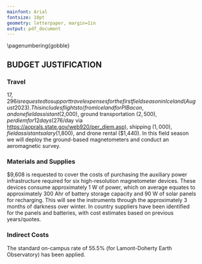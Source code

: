 ```yaml
---
mainfont: Arial
fontsize: 10pt
geometry: letterpaper, margin=1in
output: pdf_document
---
```

\pagenumbering{gobble}

## BUDGET JUSTIFICATION

### Travel

$17,296 is requested to support travel expenses for the first field season in Iceland (August 2023). This includes flights to/from Iceland for PI Bacon, and one field assistant ($2,000), ground transportation ($2,500), per diem for 12 days ($276/day via https://aoprals.state.gov/web920/per_diem.asp), shipping ($1,000), field assistant salary ($1,800), and drone rental ($1,440). In this field season we will deploy the ground-based magnetometers and conduct an aeromagnetic survey.

### Materials and Supplies

$9,608 is requested to cover the costs of purchasing the auxiliary power infrastructure required for six high-resolution magnetometer devices. These devices consume approximately 1 W of power, which on average equates to approximately 300 Ahr of battery storage capacity and 90 W of solar panels for recharging. This will see the instruments through the approximately 3 months of darkness over winter. In country suppliers have been identified for the panels and batteries, with cost estimates based on previous years/quotes.

### Indirect Costs

The standard on-campus rate of 55.5% (for Lamont-Doherty Earth Observatory) has been applied. 
